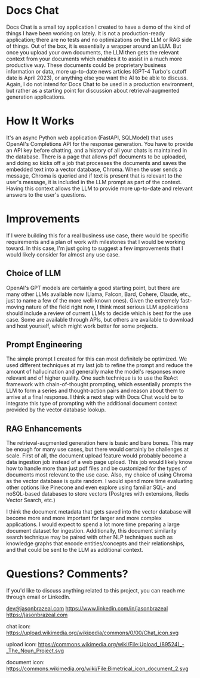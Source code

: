 # Docs Chat

Docs Chat is a small toy application I created to have a demo of the kind of things I have been working on lately. It is not a production-ready application; there are no tests and no optimizations on the LLM or RAG side of things. Out of the box, it is essentially a wrapper around an LLM. But once you upload your own documents, the LLM then gets the relevant context from your documents which enables it to assist in a much more productive way. These documents could be proprietary business information or data, more up-to-date news articles (GPT-4 Turbo's cutoff date is April 2023), or anything else you want the AI to be able to discuss. Again, I do not intend for Docs Chat to be used in a production environment, but rather as a starting point for discussion about retrieval-augmented generation applications.

# How It Works

It's an async Python web application (FastAPI, SQLModel) that uses OpenAI's Completions API for the response generation. You have to provide an API key before chatting, and a history of all your chats is maintained in the database. There is a page that allows pdf documents to be uploaded, and doing so kicks off a job that processes the documents and saves the embedded text into a vector database, Chroma. When the user sends a message, Chroma is queried and if text is present that is relevant to the user's message, it is included in the LLM prompt as part of the context. Having this context allows the LLM to provide more up-to-date and relevant answers to the user's questions.

# Improvements

If I were building this for a real business use case, there would be specific requirements and a plan of work with milestones that I would be working toward. In this case, I'm just going to suggest a few improvements that I would likely consider for almost any use case.

## Choice of LLM

OpenAI's GPT models are certainly a good starting point, but there are many other LLMs available now (Llama, Falcon, Bard, Cohere, Claude, etc., just to name a few of the more well-known ones). Given the extremely fast-moving nature of the field right now, I think most serious LLM applications should include a review of current LLMs to decide which is best for the use case. Some are available through APIs, but others are available to download and host yourself, which might work better for some projects.

## Prompt Engineering

The simple prompt I created for this can most definitely be optimized. We used different techniques at my last job to refine the prompt and reduce the amount of hallucination and generally make the model's responses more relevant and of higher quality. One such technique is to use the ReAct framework with chain-of-thought prompting, which essentially prompts the LLM to form a series and thought-action pairs and reason about them to arrive at a final response. I think a next step with Docs Chat would be to integrate this type of prompting with the additional document context provided by the vector database lookup.

## RAG Enhancements

The retrieval-augmented generation here is basic and bare bones. This may be enough for many use cases, but there would certainly be challenges at scale. First of all, the document upload feature would probably become a data ingestion job instead of a web page upload. This job would likely know how to handle more than just pdf files and be customized for the types of documents most relevant to the use case. Also, my choice of using Chroma as the vector database is quite random. I would spend more time evaluating other options like Pinecone and even explore using familiar SQL- and noSQL-based databases to store vectors (Postgres with extensions, Redis Vector Search, etc.)

I think the document metadata that gets saved into the vector database will become more and more important for larger and more complex applications. I would expect to spend a lot more time preparing a large document dataset for ingestion. Additionally, this document similarity search technique may be paired with other NLP techniques such as knowledge graphs that encode entities/concepts and their relationships, and that could be sent to the LLM as additional context.

# Questions? Comments?

If you'd like to discuss anything related to this project, you can reach me through email or LinkedIn.

dev@jasonbrazeal.com
https://www.linkedin.com/in/jasonbrazeal
https://jasonbrazeal.com




chat icon:
https://upload.wikimedia.org/wikipedia/commons/0/00/Chat_icon.svg

upload icon:
https://commons.wikimedia.org/wiki/File:Upload_(89524)_-_The_Noun_Project.svg

document icon:
https://commons.wikimedia.org/wiki/File:Bimetrical_icon_document_2.svg
